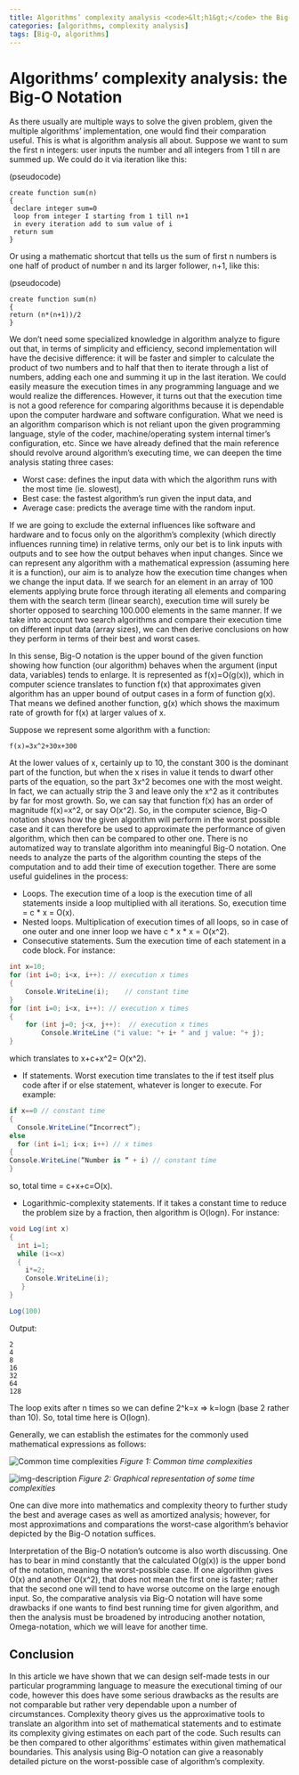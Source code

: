 ```yaml
---
title: Algorithms’ complexity analysis <code>&lt;h1&gt;</code> the Big-O Notation
categories: [algorithms, complexity analysis]
tags: [Big-O, algorithms]
---
```


# Algorithms’ complexity analysis: the Big-O Notation

As there usually are multiple ways to solve the given problem, given the multiple algorithms’ implementation, one would find their comparation useful. This is what is algorithm analysis all about.  Suppose we want to sum the first n integers: user inputs the number and all integers from 1 till n are summed up. We could do it via iteration like this:

(pseudocode)

```
create function sum(n)
{
 declare integer sum=0
 loop from integer I starting from 1 till n+1
 in every iteration add to sum value of i
 return sum
}
```

Or using a mathematic shortcut that tells us the sum of first n numbers is one half of product of number n and its larger follower, n+1, like this:

(pseudocode)

```
create function sum(n)
{
return (n*(n+1))/2
}
```

We don’t need some specialized knowledge in algorithm analyze to figure out that, in terms of simplicity and efficiency, second implementation will have the decisive difference: it will be faster and simpler to calculate the product of two numbers and to half that then to iterate through a list of numbers, adding each one and summing it up in the last iteration. We could easily measure the execution times in any programming language and we would realize the differences. However, it turns out that the execution time is not a good reference for comparing algorithms because it is dependable upon the computer hardware and software configuration. What we need is an algorithm comparison which is not reliant upon the given programming language, style of the coder, machine/operating system internal timer’s configuration, etc. Since we have already defined that the main reference should revolve around algorithm’s executing time, we can deepen the time analysis stating three cases:

* Worst case: defines the input data with which the algorithm runs with the most time (ie. slowest),
* Best case: the fastest algorithm’s run given the input data, and
* Average case: predicts the average time with the random input.

If we are going to exclude the external influences like software and hardware and to focus only on the algorithm’s complexity (which directly influences running time) in relative terms, only our bet is to link inputs with outputs and to see how the output behaves when input changes. Since we can represent any algorithm with a mathematical expression (assuming here it is a function), our aim is to analyze how the execution time changes when we change the input data. If we search for an element in an array of 100 elements applying brute force through iterating all elements and comparing them with the search term (linear search), execution time will surely be shorter opposed to searching 100.000 elements in the same manner. If we take into account two search algorithms and compare their execution time on different input data (array sizes), we can then derive conclusions on how they perform in terms of their best and worst cases. 

In this sense, Big-O notation is the upper bound of the given function showing how function (our algorithm) behaves when the argument (input data, variables) tends to enlarge. It is represented as f(x)=O(g(x)), which in computer science translates to function f(x) that approximates given algorithm has an upper bound of output cases in a form of function g(x). That means we defined another function, g(x) which shows the maximum rate of growth for f(x) at larger values of x.

Suppose we represent some algorithm with a function:

```
f(x)=3x^2+30x+300
```

At the lower values of x, certainly up to 10, the constant 300 is the dominant part of the function, but when the x rises in value it tends to dwarf other parts of the equation, so the part 3x^2 becomes one with the most weight. In fact, we can actually strip the 3 and leave only the x^2 as it contributes by far for most growth. So, we can say that function f(x) has an order of magnitude f(x)=x^2, or say O(x^2). So, in the computer science, Big-O notation shows how the given algorithm will perform in the worst possible case and it can therefore be used to approximate the performance of given algorithm, which then can be compared to other one. There is no automatized way to translate algorithm into meaningful Big-O notation. One needs to analyze the parts of the algorithm counting the steps of the computation and to add their time of execution together. There are some useful guidelines in the process:

* Loops. The execution time of a loop is the execution time of all statements inside a loop multiplied with all iterations. So, execution time = c * x = O(x).
* Nested loops. Multiplication of execution times of all loops, so in case of one outer and one inner loop we have c * x * x = O(x^2).
* Consecutive statements. Sum the execution time of each statement in a code block. For instance:

```c#
int x=10;
for (int i=0; i<x, i++): // execution x times
{
    Console.WriteLine(i);    // constant time
} 
for (int i=0; i<x, i++): // execution x times
{
    for (int j=0; j<x, j++):  // execution x times
        Console.WriteLine ("i value: "+ i+ " and j value: "+ j);
}
```

which translates to x+c+x^2= O(x^2).

* If statements. Worst execution time translates to the if test itself plus code after if or else statement, whatever is longer to execute. For example:

```c#
if x==0 // constant time
{
  Console.WriteLine(“Incorrect”);
else 
  for (int i=1; i<x; i++) // x times
{
Console.WriteLine(“Number is “ + i) // constant time
}
```

so, total time = c+x+c=O(x).

* Logarithmic-complexity statements.  If it takes a constant time to reduce the problem size by a fraction, then algorithm is O(logn). For instance:

```c#
void Log(int x)
{
  int i=1;
  while (i<=x)
  {
    i*=2;
    Console.WriteLine(i);
   }
}

Log(100)
```

Output:
```
2
4
8
16
32
64
128
```

The loop exits after n times so we can define 2^k=x => k=logn (base 2 rather than 10). So, total time here is O(logn).

Generally, we can establish the estimates for the commonly used mathematical expressions as follows:

![Common time complexities](https://sbozich.github.io/assets/23072201.jpg) _Figure 1: Common time complexities_


![img-description](https://sbozich.github.io/assets/23072202.jpg) _Figure 2: Graphical representation of some time complexities_




One can dive more into mathematics and complexity theory to further study the best and average cases as well as amortized analysis; however, for most approximations and comparations the worst-case algorithm’s behavior depicted by the Big-O notation suffices. 

Interpretation of the Big-O notation’s outcome is also worth discussing. One has to bear in mind constantly that the calculated O(g(x)) is the upper bond of the notation, meaning the worst-possible case. If one algorithm gives O(x) and another O(x^2), that does not mean the first one is faster; rather that the second one will tend to have worse outcome on the large enough input. So, the comparative analysis via Big-O notation will have some drawbacks if one wants to find best running time for given algorithm, and then the analysis must be broadened by introducing another notation, Omega-notation, which we will leave for another time.

## Conclusion
In this article we have shown that we can design self-made tests in our particular programming language to measure the executional timing of our code, however this does have some serious drawbacks as the results are not comparable but rather very dependable upon a number of circumstances. Complexity theory gives us the approximative tools to translate an algorithm into set of mathematical statements and to estimate its complexity giving estimates on each part of the code. Such results can be then compared to other algorithms’ estimates within given mathematical boundaries. This analysis using Big-O notation can give a reasonably detailed picture on the worst-possible case of algorithm’s complexity.
